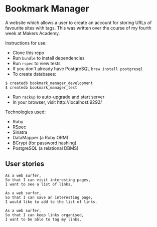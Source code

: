 # Bookmark Manager

A website which allows a user to create an account for storing URLs of favourite sites with tags. This was written over the course of my fourth week at Makers Academy.


Instructions for use:
- Clone this repo
- Run ```bundle``` to install dependencies
- Run ```rspec``` to view tests
- If you don't already have PostgreSQL ```brew install postgresql```
- To create databases:
```
$ createdb bookmark_manager_development
$ createdb bookmark_manager_test
```
- Run ```rackup``` to auto-upgrade and start server
- In your browser, visit http://localhost:9292/

Technologies used:
- Ruby
- RSpec
- Sinatra
- DataMapper (a Ruby ORM)
- BCrypt (for password hashing)
- PostgreSQL (a relational DBMS)


## User stories
```
As a web surfer,
So that I can visit interesting pages,
I want to see a list of links.

As a web surfer,
So that I can save an interesting page,
I would like to add to the list of links.

As a web surfer,
So that I can keep links organised,
I want to be able to tag my links.
```
